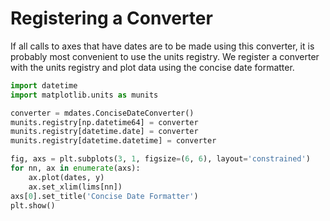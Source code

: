 # Registering a Converter

If all calls to axes that have dates are to be made using this converter, it is probably most convenient to use the units registry. We register a converter with the units registry and plot data using the concise date formatter.

```python
import datetime
import matplotlib.units as munits

converter = mdates.ConciseDateConverter()
munits.registry[np.datetime64] = converter
munits.registry[datetime.date] = converter
munits.registry[datetime.datetime] = converter

fig, axs = plt.subplots(3, 1, figsize=(6, 6), layout='constrained')
for nn, ax in enumerate(axs):
    ax.plot(dates, y)
    ax.set_xlim(lims[nn])
axs[0].set_title('Concise Date Formatter')
plt.show()
```
